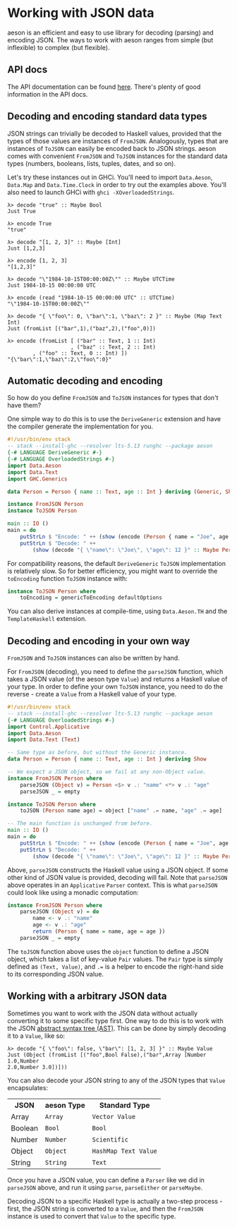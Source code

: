 # Working with JSON data

aeson is an efficient and easy to use library for decoding (parsing) and
encoding JSON. The ways to work with aeson ranges from simple (but inflexible)
to complex (but flexible).

## API docs

The API documentation can be found
[here](https://www.stackage.org/lts-6.3/package/aeson-0.11.2.0). There's plenty
of good information in the API docs.

## Decoding and encoding standard data types

JSON strings can trivially be decoded to Haskell values, provided that the types
of those values are instances of `FromJSON`. Analogously, types that are
instances of `ToJSON` can easily be encoded back to JSON strings. aeson comes
with convenient `FromJSON` and `ToJSON` instances for the standard data types
(numbers, booleans, lists, tuples, dates, and so on).

Let's try these instances out in GHCi. You'll need to import `Data.Aeson`,
`Data.Map` and `Data.Time.Clock` in order to try out the examples above. You'll
also need to launch GHCi with `ghci -XOverloadedStrings`.

    λ> decode "true" :: Maybe Bool
    Just True

    λ> encode True
    "true"

    λ> decode "[1, 2, 3]" :: Maybe [Int]
    Just [1,2,3]

    λ> encode [1, 2, 3]
    "[1,2,3]"

    λ> decode "\"1984-10-15T00:00:00Z\"" :: Maybe UTCTime
    Just 1984-10-15 00:00:00 UTC

    λ> encode (read "1984-10-15 00:00:00 UTC" :: UTCTime)
    "\"1984-10-15T00:00:00Z\""

    λ> decode "{ \"foo\": 0, \"bar\":1, \"baz\": 2 }" :: Maybe (Map Text Int)
    Just (fromList [("bar",1),("baz",2),("foo",0)])

    λ> encode (fromList [ ("bar" :: Text, 1 :: Int)
                        , ("baz" :: Text, 2 :: Int)
			, ("foo" :: Text, 0 :: Int) ])
    "{\"bar\":1,\"baz\":2,\"foo\":0}"

## Automatic decoding and encoding

So how do you define `FromJSON` and `ToJSON` instances for types that don't have
them?

One simple way to do this is to use the `DeriveGeneric` extension and have the
compiler generate the implementation for you.

``` haskell
#!/usr/bin/env stack
-- stack --install-ghc --resolver lts-5.13 runghc --package aeson
{-# LANGUAGE DeriveGeneric #-}
{-# LANGUAGE OverloadedStrings #-}
import Data.Aeson
import Data.Text
import GHC.Generics

data Person = Person { name :: Text, age :: Int } deriving (Generic, Show)

instance FromJSON Person
instance ToJSON Person

main :: IO ()
main = do
    putStrLn $ "Encode: " ++ (show (encode (Person { name = "Joe", age = 12 })))
    putStrLn $ "Decode: " ++
        (show (decode "{ \"name\": \"Joe\", \"age\": 12 }" :: Maybe Person))
```

For compatibility reasons, the default `DeriveGeneric` `ToJSON` implementation
is relatively slow. So for better efficiency, you might want to override the
`toEncoding` function `ToJSON` instance with:

``` haskell
instance ToJSON Person where
    toEncoding = genericToEncoding defaultOptions
```

You can also derive instances at compile-time, using `Data.Aeson.TH` and the
`TemplateHaskell` extension.

## Decoding and encoding in your own way

`FromJSON` and `ToJSON` instances can also be written by hand.

For `FromJSON` (decoding), you need to define the `parseJSON` function, which
takes a JSON value (of the aeson type `Value`) and returns a Haskell value of
your type. In order to define your own `ToJSON` instance, you need to do the
reverse - create a `Value` from a Haskell value of your type.

``` haskell
#!/usr/bin/env stack
-- stack --install-ghc --resolver lts-5.13 runghc --package aeson
{-# LANGUAGE OverloadedStrings #-}
import Control.Applicative
import Data.Aeson
import Data.Text (Text)

-- Same type as before, but without the Generic instance.
data Person = Person { name :: Text, age :: Int } deriving Show

-- We expect a JSON object, so we fail at any non-Object value.
instance FromJSON Person where
    parseJSON (Object v) = Person <$> v .: "name" <*> v .: "age"
    parseJSON _ = empty

instance ToJSON Person where
    toJSON (Person name age) = object ["name" .= name, "age" .= age]

-- The main function is unchanged from before.
main :: IO ()
main = do
    putStrLn $ "Encode: " ++ (show (encode (Person { name = "Joe", age = 12 })))
    putStrLn $ "Decode: " ++
        (show (decode "{ \"name\": \"Joe\", \"age\": 12 }" :: Maybe Person))
```

Above, `parseJSON` constructs the Haskell value using a JSON object. If some
other kind of JSON value is provided, decoding will fail. Note that `parseJSON`
above operates in an `Applicative` `Parser` context. This is what `parseJSON`
could look like using a monadic computation:

``` haskell
instance FromJSON Person where
    parseJSON (Object v) = do
        name <- v .: "name"
        age <- v .: "age"
        return (Person { name = name, age = age })
    parseJSON _ = empty
```

The `toJSON` function above uses the `object` function to define a JSON object,
which takes a list of key-value `Pair` values. The `Pair` type is simply defined
as `(Text, Value)`, and `.=` is a helper to encode the right-hand side to its
corresponding JSON value.

## Working with a arbitrary JSON data

Sometimes you want to work with the JSON data without actually converting it to
some specific type first. One way to do this is to work with the JSON [abstract
syntax tree (AST)](https://en.wikipedia.org/wiki/Abstract_syntax_tree). This can
be done by simply decoding it to a `Value`, like so:

    λ> decode "{ \"foo\": false, \"bar\": [1, 2, 3] }" :: Maybe Value
    Just (Object (fromList [("foo",Bool False),("bar",Array [Number 1.0,Number
    2.0,Number 3.0])]))

You can also decode your JSON string to any of the JSON types that `Value`
encapsulates:

<table class="table">
<tr><th> JSON          </th><th> aeson Type    </th><th> Standard Type        </th></tr>
<tr><td> Array         </td><td> <code>Array</code>       </td><td> <code>Vector Value</code>       </td></tr>
<tr><td> Boolean       </td><td> <code>Bool</code>        </td><td> <code>Bool</code>               </td></tr>
<tr><td> Number        </td><td> <code>Number</code>      </td><td> <code>Scientific</code>         </td></tr>
<tr><td> Object        </td><td> <code>Object</code>      </td><td> <code>HashMap Text Value</code> </td></tr>
<tr><td> String        </td><td> <code>String</code>      </td><td> <code>Text</code>               </td></tr>
</table>

Once you have a JSON value, you can define a `Parser` like we did in `parseJSON`
above, and run it using `parse`, `parseEither` or `parseMaybe`.

Decoding JSON to a specific Haskell type is actually a two-step process - first,
the JSON string is converted to a `Value`, and then the `FromJSON` instance is
used to convert that `Value` to the specific type.

